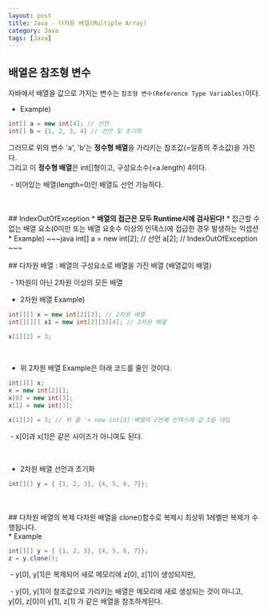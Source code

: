 ```yaml
---
layout: post
title: Java - 다차원 배열(Multiple Array)
category: Java
tags: [Java]
---
```


## 배열은 참조형 변수
자바에서 배열을 값으로 가지는 변수는 `참조형 변수(Reference Type Variables)`이다.<br/>
* Example)
~~~java
int[] a = new int[4]; // 선언
int[] b = {1, 2, 3, 4} // 선언 및 초기화
~~~
그러므로 위의 변수 'a', 'b'는 <strong>정수형 배열</strong>을 가리키는 참조값(=일종의 주소값)을 가진다.<br/>
그리고 이 <strong>정수형 배열</strong>은 int[]형이고, 구성요소수(=a.length) 4이다.<br/>
<p>&nbsp;- 비어있는 배열(length=0)인 배열도 선언 가능하다.</p>
<br/>
<br/>
## IndexOutOfException
 * <strong>배열의 접근은 모두 Runtime시에 검사된다!</strong>
 * 접근할 수 없는 배열 요소(0미만 또는 배열 요솟수 이상의 인덱스)에 접급한 경우 발생하는 익셉션
 * Example)
~~~java
int[] a = new int[2]; // 선언
a[2]; // IndexOutOfException
~~~
<br/>
<br/>
## 다차원 배열
: 배열의 구성요소로 배열을 가진 배열 (배열값이 배열)<br/>
<p>&nbsp;- 1차원이 아닌 2차원 이상의 모든 배열</p>

* 2차원 배열 Example)
~~~java
int[][] x = new int[2][3]; // 2차원 배열
int[][][] x1 = new int[2][3][4]; // 3차원 배열

x[1][2] = 3;
~~~

<br/>

* 위 2차원 배열 Example은 아래 코드를 줄인 것이다.

~~~java
int[][] x;
x = new int[2][];
x[0] = new int[3];
x[1] = new int[3];

x[1][2] = 3; // 위 줄 '= new int[3]'배열의 2번째 인덱스에 값 3을 대입
~~~

<p>&nbsp;- x[0]과 x[1]은 같은 사이즈가 아니여도 된다.</p>
<br/>

* 2차원 배열 선언과 초기화

~~~java
int[][] y = { {1, 2, 3}, {4, 5, 6, 7}};
~~~

<br/>
<br/>
## 다차원 배열의 복제
다차원 배열을 clone()함수로 복제시 최상위 1레벨만 복제가 수행됩니다.<br/>
* Example

~~~java
int[][] y = { {1, 2, 3}, {4, 5, 6, 7}};
z = y.clone();
~~~

<p>&nbsp;- y[0], y[1]은 복제되어 새로 메모리에 z[0], z[1]이 생성되지만,</p>
<p>&nbsp;- y[0], y[1]이 참조값으로 가리키는 배열은 메모리에 새로 생성되는 것이 아니고, </br>y[0], z[0]이 y[1], z[1] 가 같은 배열을 참조하게된다.</p>
